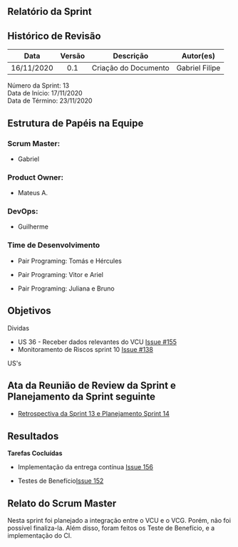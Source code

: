 
## Relatório da Sprint

## Histórico de Revisão

|   Data   |  Versão  |        Descrição       |          Autor(es)          |
|:--------:|:--------:|:----------------------:|:---------------------------:|
|16/11/2020|   0.1    | Criação do Documento        |   Gabriel Filipe   |

Número da Sprint: 13 <br>
Data de Início:  17/11/2020 <br>
Data de Término: 23/11/2020 <br>

## Estrutura de Papéis na Equipe

### Scrum Master:
- Gabriel

### Product Owner:
- Mateus A.

### DevOps:
- Guilherme


### Time de Desenvolvimento

- Pair Programing: Tomás e Hércules
  

- Pair Programing: Vitor e Ariel
  

- Pair Programing: Juliana e Bruno


## Objetivos

Dividas
- US 36 - Receber dados relevantes do VCU [Issue #155](https://github.com/fga-eps-mds/2020.1-Grupo6/issues/155)
- Monitoramento de Riscos sprint 10 [Issue #138](https://github.com/fga-eps-mds/2020.1-Grupo6/issues/138)

US's

## Ata da Reunião de Review da Sprint e Planejamento da Sprint seguinte

- [Retrospectiva da Sprint 13 e Planejamento Sprint 14](https://github.com/fga-eps-mds/2020.1-Grupo6/issues/195)


## Resultados

**Tarefas Cocluídas** 

- Implementação da entrega contínua [Issue 156](https://github.com/fga-eps-mds/2020.1-Grupo6/issues/156)

- Testes de Benefício[Issue 152](https://github.com/fga-eps-mds/2020.1-Grupo6/issues/152)

## Relato do Scrum Master

Nesta sprint foi planejado a integração entre o VCU e o VCG. Porém, não foi possível finaliza-la. Além disso, foram feitos os Teste de Benefício, e a implementação do CI.